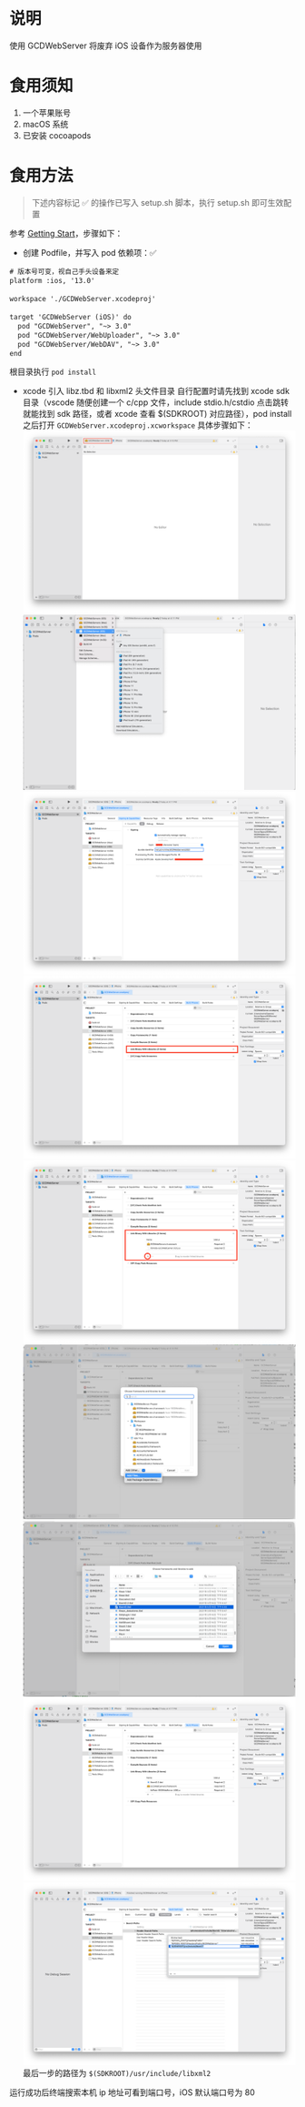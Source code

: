 # 说明

使用 GCDWebServer 将废弃 iOS 设备作为服务器使用

# 食用须知

1. 一个苹果账号
2. macOS 系统
3. 已安装 cocoapods

# 食用方法

> 下述内容标记 ✅ 的操作已写入 setup.sh 脚本，执行 setup.sh 即可生效配置

参考 [Getting Start](https://github.com/swisspol/GCDWebServer#getting-started)，步骤如下：

- 创建 Podfile，并写入 pod 依赖项：✅

```Podfile
# 版本号可变，视自己手头设备来定
platform :ios, '13.0'

workspace './GCDWebServer.xcodeproj'

target 'GCDWebServer (iOS)' do
  pod "GCDWebServer", "~> 3.0"
  pod "GCDWebServer/WebUploader", "~> 3.0"
  pod "GCDWebServer/WebDAV", "~> 3.0"
end
```

根目录执行 `pod install`

- xcode 引入 libz.tbd 和 libxml2 头文件目录
  自行配置时请先找到 xcode sdk 目录（vscode 随便创建一个 c/cpp 文件，include stdio.h/cstdio 点击跳转就能找到 sdk 路径，或者 xcode 查看 \$(SDKROOT) 对应路径），pod install 之后打开 `GCDWebServer.xcodeproj.xcworkspace` 具体步骤如下：
  ![init1](./imgs/init1.png)
  ![init2](./imgs/init2.png)
  ![init3](./imgs/init3.png)
  ![init4](./imgs/init4.png)
  ![init5](./imgs/init5.png)
  ![init6](./imgs/init6.png)
  ![init7](./imgs/init7.png)
  ![init8](./imgs/init8.png)
  ![init9](./imgs/init9.png)
  最后一步的路径为 `$(SDKROOT)/usr/include/libxml2`

运行成功后终端搜索本机 ip 地址可看到端口号，iOS 默认端口号为 80
